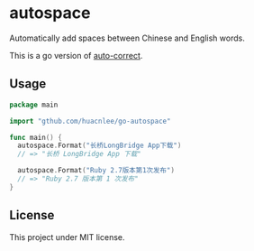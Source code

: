 # autospace

Automatically add spaces between Chinese and English words.

This is a go version of [auto-correct](https://github.com/huacnlee/auto-correct).

## Usage

```go
package main

import "gthub.com/huacnlee/go-autospace"

func main() {
  autospace.Format("长桥LongBridge App下载")
  // => "长桥 LongBridge App 下载"

  autospace.Format("Ruby 2.7版本第1次发布")
  // => "Ruby 2.7 版本第 1 次发布"
}
```

## License

This project under MIT license.
